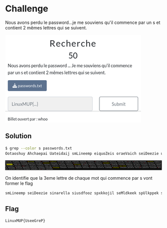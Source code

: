 # Challenge

Nous avons perdu le password...je me souviens qu'il commence par un s et contient 2 mêmes lettres qui se suivent.

![Alt text](image.png)

## Solution

```bash
$ grep --color s passwords.txt
Ootaoshuy Ahchaepai Uateidaij smLineemp eiquoZeis oraeVaich seiDeezie uthiiLoDo laingooZe quohfiuPa YeaphaiZo vekuSeech sinarella leeChaesa wuiTailai eaweoreBu Quuiseich eisuFieyo haeCeeyae siusdfooz keopheiTi KooJaexui aeGhueSho theeQuaeg WaiChaeta waoziQuie spxkkojil IekuThuza eeshuPhei PhufahVai seMldkeek fepuSusha taiQuioth Mephohroj spUlkppek phaeVieGa iefaxaeSh ainaiRetu ceeHietoh cePieshie Phatheuth Ochebeegh soPsjiooi VohpesaDu eteeyohSh uoMexoora nenahMeza eiwujohCh naedahThu ooViuchae ahXeeGeak sj{lleoep Hahshohdo ohpohShai tohNaiTuv pahJaepie saUowldde hieHePhic AhngeeDae ooCiqueez eidijooSh OneiChong eimohPiow IeYaibeef neetaDezu spsLLeoke wooghieZo yeiQueePe iibaiLiap Cufelaico oyaehieNi eichiMaiN smeLoddoe jiewahBoc soeopzzop FoGaileev Wiexikeem aevuoSais spGLsDDed vuejahRao Raofaekis uFaethaey Aatohcaim oduRahlie uNaichaog sarSdlooe OghoonuYe yeiZefeij iezeiBeig ifohYoogh sweopaqqe ouHoopeki eiShathie eNaghaith ebooSuaxa zohPhuGux KoifahJie iuHahwoga szPdonnpl eiPeubohk gaulahCue houFieshi geebinieT eiZoojaem sø}elmooe aiCahheiz aeyeeleLe Eecahghai ahReiBohc Zahshahch HamimooQu
```

![Alt text](image-1.png)

On identifie que la 3eme lettre de chaque mot qui commence par s vont former le flag

```bash
smLineemp seiDeezie sinarella siusdfooz spxkkojil seMldkeek spUlkppek soPsjiooi sj{lleoep saUowldde spsLLeoke smeLoddoe soeopzzop spGLsDDed sarSdlooe sweopaqqe szPdonnpl  sø}elmooe
```

## Flag

```bash
LinuxMUP{UseeGreP}
```
